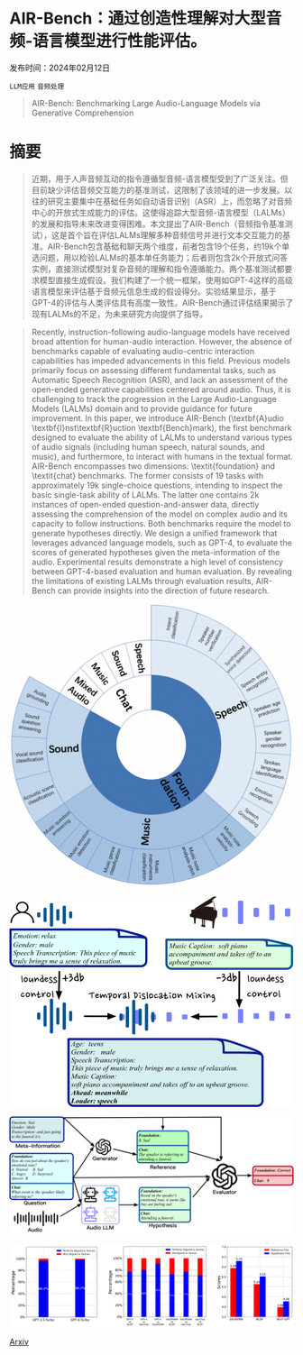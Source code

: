 # AIR-Bench：通过创造性理解对大型音频-语言模型进行性能评估。

发布时间：2024年02月12日

`LLM应用` `音频处理`

> AIR-Bench: Benchmarking Large Audio-Language Models via Generative Comprehension

# 摘要

> 近期，用于人声音频互动的指令遵循型音频-语言模型受到了广泛关注。但目前缺少评估音频交互能力的基准测试，这限制了该领域的进一步发展。以往的研究主要集中在基础任务如自动语音识别（ASR）上，而忽略了对音频中心的开放式生成能力的评估。这使得追踪大型音频-语言模型（LALMs）的发展和指导未来改进变得困难。本文提出了AIR-Bench（音频指令基准测试），这是首个旨在评估LALMs理解多种音频信号并进行文本交互能力的基准。AIR-Bench包含基础和聊天两个维度，前者包含19个任务，约19k个单选问题，用以检验LALMs的基本单任务能力；后者则包含2k个开放式问答实例，直接测试模型对复杂音频的理解和指令遵循能力。两个基准测试都要求模型直接生成假设。我们构建了一个统一框架，使用如GPT-4这样的高级语言模型来评估基于音频元信息生成的假设得分。实验结果显示，基于GPT-4的评估与人类评估具有高度一致性。AIR-Bench通过评估结果揭示了现有LALMs的不足，为未来研究方向提供了指导。

> Recently, instruction-following audio-language models have received broad attention for human-audio interaction. However, the absence of benchmarks capable of evaluating audio-centric interaction capabilities has impeded advancements in this field. Previous models primarily focus on assessing different fundamental tasks, such as Automatic Speech Recognition (ASR), and lack an assessment of the open-ended generative capabilities centered around audio. Thus, it is challenging to track the progression in the Large Audio-Language Models (LALMs) domain and to provide guidance for future improvement. In this paper, we introduce AIR-Bench (\textbf{A}udio \textbf{I}nst\textbf{R}uction \textbf{Bench}mark), the first benchmark designed to evaluate the ability of LALMs to understand various types of audio signals (including human speech, natural sounds, and music), and furthermore, to interact with humans in the textual format. AIR-Bench encompasses two dimensions: \textit{foundation} and \textit{chat} benchmarks. The former consists of 19 tasks with approximately 19k single-choice questions, intending to inspect the basic single-task ability of LALMs. The latter one contains 2k instances of open-ended question-and-answer data, directly assessing the comprehension of the model on complex audio and its capacity to follow instructions. Both benchmarks require the model to generate hypotheses directly. We design a unified framework that leverages advanced language models, such as GPT-4, to evaluate the scores of generated hypotheses given the meta-information of the audio. Experimental results demonstrate a high level of consistency between GPT-4-based evaluation and human evaluation. By revealing the limitations of existing LALMs through evaluation results, AIR-Bench can provide insights into the direction of future research.

![AIR-Bench：通过创造性理解对大型音频-语言模型进行性能评估。](../../../paper_images/2402.07729/main_figure.png)

![AIR-Bench：通过创造性理解对大型音频-语言模型进行性能评估。](../../../paper_images/2402.07729/x1.png)

![AIR-Bench：通过创造性理解对大型音频-语言模型进行性能评估。](../../../paper_images/2402.07729/x2.png)

![AIR-Bench：通过创造性理解对大型音频-语言模型进行性能评估。](../../../paper_images/2402.07729/three_figures.png)

[Arxiv](https://arxiv.org/abs/2402.07729)